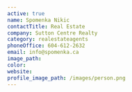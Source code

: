 ```yaml
---
active: true
name: Spomenka Nikic
contactTitle: Real Estate
company: Sutton Centre Realty
category: realestateagents
phoneOffice: 604-612-2632
email: info@spomenka.ca
image_path:
color:
website:
profile_image_path: /images/person.png
---
```



